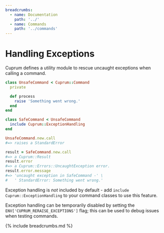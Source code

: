 ```yaml
---
breadcrumbs:
  - name: Documentation
    path: '../'
  - name: Commands
    path: '../commands'
---
```


# Handling Exceptions

Cuprum defines a utility module to rescue uncaught exceptions when calling a command.

```ruby
class UnsafeCommand < Cuprum::Command
  private

  def process
    raise 'Something went wrong.'
  end
end

class SafeCommand < UnsafeCommand
  include Cuprum::ExceptionHandling
end

UnsafeCommand.new.call
#=> raises a StandardError

result = SafeCommand.new.call
#=> a Cuprum::Result
result.error
#=> a Cuprum::Errors::UncaughtException error.
result.error.message
#=> 'uncaught exception in SafeCommand -' \
#   ' StandardError: Something went wrong.'
```

Exception handling is *not* included by default - add `include Cuprum::ExceptionHandling` to your command classes to use this feature.

Exception handling can be temporarily disabled by setting the `ENV['CUPRUM_RERAISE_EXCEPTIONS']` flag; this can be used to debug issues when testing commands.

{% include breadcrumbs.md %}
